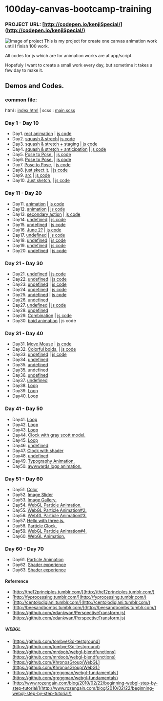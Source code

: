100day-canvas-bootcamp-training
===============================
### PROJECT URL: [http://codepen.io/kenjiSpecial/](http://codepen.io/kenjiSpecial/)
![Image of project](https://raw.githubusercontent.com/kenjiSpecial/100day-canvas-bootcamp-training/master/images/screen01.png)
This is my project for create one canvas animation work until I finish 100 work.

All codes for js which are for animation works are at app/script.

Hopefuly I want to create a small work every day, but sometime it takes a few day to make it.


## Demos and Codes.

### common file:
html : [index.html](https://github.com/kenjiSpecial/100day-canvas-bootcamp-training/blob/master/app/index.html) | scss : [main.scss](https://github.com/kenjiSpecial/100day-canvas-bootcamp-training/blob/master/app/styles/main.scss)

### Day 1 - Day 10
- Day1. [rect animation](http://codepen.io/kenjiSpecial/pen/phiBu) |  [ js code](https://github.com/kenjiSpecial/100day-canvas-bootcamp-training/blob/master/app/scripts/1-illusion-of-life/1-squash.js)
- Day2. [squash & strech](http://codepen.io/kenjiSpecial/pen/hjsdG)| [js code](https://github.com/kenjiSpecial/100day-canvas-bootcamp-training/blob/master/app/scripts/1-illusion-of-life/2-squash.js)
- Day3. [squash & stretch + staging](http://codepen.io/kenjiSpecial/pen/Bapfi) | [js code](https://github.com/kenjiSpecial/100day-canvas-bootcamp-training/blob/master/app/scripts/1-illusion-of-life/3-stage.js)
- Day4. [squash & stretch + anticipation](http://codepen.io/kenjiSpecial/pen/uidbC) | [js code](https://github.com/kenjiSpecial/100day-canvas-bootcamp-training/blob/master/app/scripts/1-illusion-of-life/4-anticipation.js)
- Day5. [Pose to Pose.](http://codepen.io/kenjiSpecial/pen/tfnEh) | [js code](https://github.com/kenjiSpecial/100day-canvas-bootcamp-training/blob/master/app/scripts/1-illusion-of-life/5-pose-to-pos.js)
- Day6. [Pose to Pose.](http://codepen.io/kenjiSpecial/pen/wIhqf) | [js code](https://github.com/kenjiSpecial/100day-canvas-bootcamp-training/blob/master/app/scripts/1-illusion-of-life/6-pose-to-pos.js)
- Day7. [Pose to Pose.](http://codepen.io/kenjiSpecial/pen/yiBJw) | [js code](https://github.com/kenjiSpecial/100day-canvas-bootcamp-training/blob/master/app/scripts/1-illusion-of-life/7-pose-to-pose.js)
- Day8. [just skect it.](http://codepen.io/kenjiSpecial/pen/hiLfs) | [js code](https://github.com/kenjiSpecial/100day-canvas-bootcamp-training/blob/master/app/scripts/1-illusion-of-life/8-arcs.js)
- Day9. [arc](http://codepen.io/kenjiSpecial/pen/Frazi) | [js code](https://github.com/kenjiSpecial/100day-canvas-bootcamp-training/blob/master/app/scripts/1-illusion-of-life/9-arcs.js)
- Day10. [Just sketch.](http://codepen.io/kenjiSpecial/pen/ghfwL) | [js code](https://github.com/kenjiSpecial/100day-canvas-bootcamp-training/blob/master/app/scripts/1-illusion-of-life/10-animation.js)


### Day 11 - Day 20
- Day11. [animation](http://codepen.io/kenjiSpecial/pen/xEIwr) | [js code](http://codepen.io/kenjiSpecial/pen/xEIwr)
- Day12. [animation](http://codepen.io/kenjiSpecial/pen/chGgL) | [js code](https://github.com/kenjiSpecial/100day-canvas-bootcamp-training/blob/master/app/scripts/1-illusion-of-life/12-secondary-action.js)
- Day13. [secondary action](http://codepen.io/kenjiSpecial/pen/eyCkt) | [js code](https://github.com/kenjiSpecial/100day-canvas-bootcamp-training/blob/master/app/scripts/1-illusion-of-life/13-secondary-action.js)
- Day14. [undefined](http://codepen.io/kenjiSpecial/pen/nxKhm) | [js code](https://github.com/kenjiSpecial/100day-canvas-bootcamp-training/blob/master/app/scripts/1-illusion-of-life/14-undefined.js)
- Day15. [undefined](http://codepen.io/kenjiSpecial/pen/qfLdD) | [js code](https://github.com/kenjiSpecial/100day-canvas-bootcamp-training/blob/master/app/scripts/1-illusion-of-life/15-undefined.js)
- Day16. [June 2?](http://codepen.io/kenjiSpecial/pen/uIjnH) | [js code](https://github.com/kenjiSpecial/100day-canvas-bootcamp-training/blob/master/app/scripts/1-illusion-of-life/16-undefined.js)
- Day17. [undefined](http://codepen.io/kenjiSpecial/pen/zxqDv) | [js code](https://github.com/kenjiSpecial/100day-canvas-bootcamp-training/blob/master/app/scripts/1-illusion-of-life/17-undefined.js)
- Day18. [undefined](http://codepen.io/kenjiSpecial/pen/dvHIq) | [js code](https://github.com/kenjiSpecial/100day-canvas-bootcamp-training/blob/master/app/scripts/1-illusion-of-life/18-undefined.js)
- Day19. [undefined](http://codepen.io/kenjiSpecial/pen/vDfKi) | [js code](https://github.com/kenjiSpecial/100day-canvas-bootcamp-training/blob/master/app/scripts/1-illusion-of-life/19-undefined.js)
- Day20. [undefined](http://codepen.io/kenjiSpecial/pen/tnmCc) | [js code](https://github.com/kenjiSpecial/100day-canvas-bootcamp-training/blob/master/app/scripts/1-illusion-of-life/20-undefined.js)

### Day 21 - Day 30
- Day21. [undefined](http://codepen.io/kenjiSpecial/pen/dkLho) | [js code](https://github.com/kenjiSpecial/100day-canvas-bootcamp-training/blob/master/app/scripts/1-illusion-of-life/21-undefined.js)
- Day22. [undefined](http://codepen.io/kenjiSpecial/pen/zsGrB) | [js code](https://github.com/kenjiSpecial/100day-canvas-bootcamp-training/blob/master/app/scripts/1-illusion-of-life/22-undefined.js)
- Day23. [undefined](http://codepen.io/kenjiSpecial/pen/BGhrm) | [js code](https://github.com/kenjiSpecial/100day-canvas-bootcamp-training/blob/master/app/scripts/1-illusion-of-life/22-undefined.js)
- Day24. [undefined](http://codepen.io/kenjiSpecial/pen/aIhmB) | [js code](https://github.com/kenjiSpecial/100day-canvas-bootcamp-training/blob/master/app/scripts/1-illusion-of-life/23-undefined.js)
- Day25. [undefined](http://codepen.io/kenjiSpecial/pen/kCoEq) | [js code](https://github.com/kenjiSpecial/100day-canvas-bootcamp-training/blob/master/app/scripts/2-numbers/24-number0.js)
- Day26. [undefined](http://codepen.io/kenjiSpecial/pen/ysChe)
- Day27. [undefined](http://codepen.io/kenjiSpecial/pen/dwypc) | [js code](https://github.com/kenjiSpecial/100day-canvas-bootcamp-training/blob/master/app/scripts/99-hobby/26-undefined.js)
- Day28. [undefined](http://codepen.io/kenjiSpecial/pen/yLFwi)
- Day29. [Combination](http://codepen.io/kenjiSpecial/pen/qsipv) | [js code](https://github.com/kenjiSpecial/100day-canvas-bootcamp-training/blob/master/app/scripts/99-hobby/28-02-combination.js)
- Day30. [boid animation](http://codepen.io/kenjiSpecial/pen/efgzI) | js code

### Day 31 - Day 40
- Day31. [Move Mouse](http://codepen.io/kenjiSpecial/pen/AJxDc) | [js code](https://github.com/kenjiSpecial/100day-canvas-bootcamp-training/blob/master/app/scripts/99-hobby/30-mouse-boid.js)
- Day32. [Colorful boids.](http://codepen.io/kenjiSpecial/pen/DerBc) | [js code](https://github.com/kenjiSpecial/100day-canvas-bootcamp-training/blob/master/app/scripts/99-hobby/32-boid-collection.js)
- Day33. [undefined](http://codepen.io/kenjiSpecial/pen/atAoE) | [js code](https://github.com/kenjiSpecial/100day-canvas-bootcamp-training/blob/master/app/scripts/3-algorithm/35-undefined.js)
- Day34. [undefined](http://codepen.io/kenjiSpecial/pen/qBbEv) 
- Day35. [undefined](http://codepen.io/kenjiSpecial/pen/ulBCG)
- Day35. [undefined](http://codepen.io/kenjiSpecial/pen/bzGkJ)
- Day36. [undefined](http://codepen.io/kenjiSpecial/pen/vrfuJ)
- Day37. [undefined](http://codepen.io/kenjiSpecial/pen/qimgz)
- Day38. [Loop](http://codepen.io/kenjiSpecial/pen/vIHFG)
- Day39. [Loop](http://codepen.io/kenjiSpecial/pen/FlcaB)
- Day40. [Loop](http://codepen.io/kenjiSpecial/pen/enrbq)

### Day 41 - Day 50
- Day41. [Loop](http://codepen.io/kenjiSpecial/pen/agGIs)
- Day42. [Loop](http://codepen.io/kenjiSpecial/pen/AwJjt)
- Day43. [Loop](http://codepen.io/kenjiSpecial/pen/saAjL)
- Day44. [Clock with gray scott model.](http://codepen.io/kenjiSpecial/pen/AExmF)
- Day45. [Loop](http://codepen.io/kenjiSpecial/pen/DpCjF)
- Day46. [undefined](http://codepen.io/kenjiSpecial/pen/FpvCj)
- Day47. [Clock with shader](http://codepen.io/kenjiSpecial/pen/IFCzK)
- Day48. [undefined](http://codepen.io/kenjiSpecial/pen/pwIdm)
- Day49. [Typography Animation.](http://codepen.io/kenjiSpecial/pen/JqGdE)
- Day50. [awwwards logo animation.](http://codepen.io/kenjiSpecial/pen/GsLwn)

### Day 51 - Day 60
- Day51. [Color](http://codepen.io/kenjiSpecial/pen/azOXEa)
- Day52. [Image Slider](http://codepen.io/kenjiSpecial/pen/EaVxdx)
- Day53. [Image Gallery.](http://codepen.io/kenjiSpecial/pen/YPyyVq)
- Day54. [WebGL Particle Animation.](http://codepen.io/kenjiSpecial/pen/vELOrM)
- Day55. [WebGL Particle Animation#2.](http://codepen.io/kenjiSpecial/pen/yyeaKm)
- Day56. [WebGL Particle Animation#3.](http://codepen.io/kenjiSpecial/pen/zxrRZz)
- Day57. [Hello with three.js.](http://codepen.io/kenjiSpecial/pen/jEWorO)
- Day58. [Particle Clock.](http://codepen.io/kenjiSpecial/pen/gbrvpK)
- Day59. [WebGL Particle Animation#4.](http://codepen.io/kenjiSpecial/pen/EaKLyB)
- Day60. [WebGL Animation.](http://codepen.io/kenjiSpecial/pen/WbwJZy)


### Day 60 - Day 70
- Day61. [Particle Animation](http://codepen.io/kenjiSpecial/pen/ogzdxO)
- Day62. [Shader experience](http://codepen.io/kenjiSpecial/pen/ByWxGy)
- Day63. [Shader experience](http://codepen.io/kenjiSpecial/pen/YPyyVq)



#### Referrence

- [http://the12principles.tumblr.com/](http://the12principles.tumblr.com/)
- [http://fyprocessing.tumblr.com/](http://fyprocessing.tumblr.com/)
- [http://centolodigiani.tumblr.com/](http://centolodigiani.tumblr.com/)
- [http://beesandbombs.tumblr.com/](http://beesandbombs.tumblr.com/)
- [https://github.com/edankwan/PerspectiveTransform.js](https://github.com/edankwan/PerspectiveTransform.js)
 
##### WEBGL

- [https://github.com/tombye/3d-testground](https://github.com/tombye/3d-testground)
- [https://github.com/mrdoob/webgl-blendfunctions](https://github.com/mrdoob/webgl-blendfunctions)
- [https://github.com/KhronosGroup/WebGL](https://github.com/KhronosGroup/WebGL)
- [https://github.com/greggman/webgl-fundamentals](https://github.com/greggman/webgl-fundamentals)
- [http://www.rozengain.com/blog/2010/02/22/beginning-webgl-step-by-step-tutorial/](http://www.rozengain.com/blog/2010/02/22/beginning-webgl-step-by-step-tutorial/)
